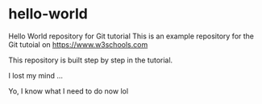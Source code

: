 # hello-world
Hello World repository for Git tutorial
This is an example repository for the Git tutoial on https://www.w3schools.com

This repository is built step by step in the tutorial.

I lost my mind ...

Yo, I know what I need to do now lol
